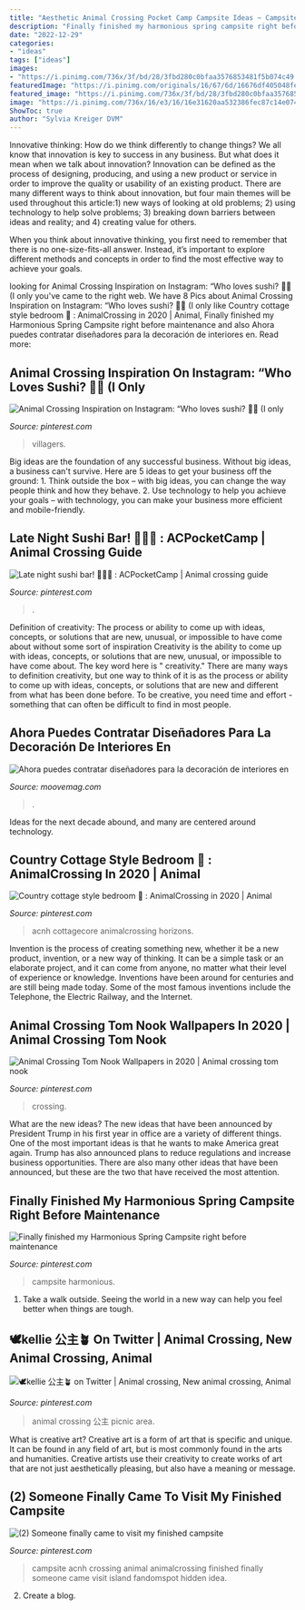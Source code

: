 ```yaml
---
title: "Aesthetic Animal Crossing Pocket Camp Campsite Ideas ~ Campsite Harmonious"
description: "Finally finished my harmonious spring campsite right before maintenance"
date: "2022-12-29"
categories:
- "ideas"
tags: ["ideas"]
images:
- "https://i.pinimg.com/736x/3f/bd/28/3fbd280c0bfaa3576853481f5b074c49.jpg"
featuredImage: "https://i.pinimg.com/originals/16/67/6d/16676df405048fef46fb430c45473a1f.jpg"
featured_image: "https://i.pinimg.com/736x/3f/bd/28/3fbd280c0bfaa3576853481f5b074c49.jpg"
image: "https://i.pinimg.com/736x/16/e3/16/16e31620aa532386fec87c14e0746c01.jpg"
ShowToc: true
author: "Sylvia Kreiger DVM"
---
```



Innovative thinking: How do we think differently to change things?
We all know that innovation is key to success in any business. But what does it mean when we talk about innovation?
Innovation can be defined as the process of designing, producing, and using a new product or service in order to improve the quality or usability of an existing product. There are many different ways to think about innovation, but four main themes will be used throughout this article:1) new ways of looking at old problems; 2) using technology to help solve problems; 3) breaking down barriers between ideas and reality; and 4) creating value for others. 

When you think about innovative thinking, you first need to remember that there is no one-size-fits-all answer. Instead, it’s important to explore different methods and concepts in order to find the most effective way to achieve your goals.

	

		
looking for Animal Crossing Inspiration on Instagram: “Who loves sushi? 🍙🍣 (I only you've came to the right web. We have 8 Pics about Animal Crossing Inspiration on Instagram: “Who loves sushi? 🍙🍣 (I only like Country cottage style bedroom 💚 : AnimalCrossing in 2020 | Animal, Finally finished my Harmonious Spring Campsite right before maintenance and also Ahora puedes contratar diseñadores para la decoración de interiores en. Read more:
		
    
## Animal Crossing Inspiration On Instagram: “Who Loves Sushi? 🍙🍣 (I Only

<img loading=lazy src="https://i.pinimg.com/originals/09/3b/d7/093bd7c9d7c3cc1372fc4dac1d6a9255.jpg" onerror="this.onerror=null;this.src='https://tse4.mm.bing.net/th?id=OIP.u1gyVL_aKm_dSrlmNYu_iAHaEK&amp;pid=15.1';" alt="Animal Crossing Inspiration on Instagram: “Who loves sushi? 🍙🍣 (I only">

_Source: pinterest.com_

>villagers. 

	

Big ideas are the foundation of any successful business. Without big ideas, a business can't survive. Here are 5 ideas to get your business off the ground: 1. Think outside the box – with big ideas, you can change the way people think and how they behave. 2. Use technology to help you achieve your goals – with technology, you can make your business more efficient and mobile-friendly. 
    
## Late Night Sushi Bar! 🥢🍱🍣 : ACPocketCamp | Animal Crossing Guide

<img loading=lazy src="https://i.pinimg.com/736x/c8/d9/30/c8d9303e98082b1ed35f62f0a2b76cea.jpg" onerror="this.onerror=null;this.src='https://tse1.mm.bing.net/th?id=OIP.-bq-sFX7ITsX3sRqs3RTqgHaHB&amp;pid=15.1';" alt="Late night sushi bar! 🥢🍱🍣 : ACPocketCamp | Animal crossing guide">

_Source: pinterest.com_

>. 

	

Definition of creativity: The process or ability to come up with ideas, concepts, or solutions that are new, unusual, or impossible to have come about without some sort of inspiration
Creativity is the ability to come up with ideas, concepts, or solutions that are new, unusual, or impossible to have come about. The key word here is " creativity." There are many ways to definition creativity, but one way to think of it is as the process or ability to come up with ideas, concepts, or solutions that are new and different from what has been done before. To be creative, you need time and effort - something that can often be difficult to find in most people.

    
## Ahora Puedes Contratar Diseñadores Para La Decoración De Interiores En

<img loading=lazy src="https://moovemag.com/wp-content/uploads/2020/05/545655266.jpg" onerror="this.onerror=null;this.src='https://tse3.mm.bing.net/th?id=OIP.mMNDhjHitq9W1yeLK0h9BgHaEK&amp;pid=15.1';" alt="Ahora puedes contratar diseñadores para la decoración de interiores en">

_Source: moovemag.com_

>. 

	

Ideas for the next decade abound, and many are centered around technology.

    
## Country Cottage Style Bedroom 💚 : AnimalCrossing In 2020 | Animal

<img loading=lazy src="https://i.pinimg.com/736x/16/e3/16/16e31620aa532386fec87c14e0746c01.jpg" onerror="this.onerror=null;this.src='https://tse1.mm.bing.net/th?id=OIP.j_htMhWoZavQrskY6sONnAHaE4&amp;pid=15.1';" alt="Country cottage style bedroom 💚 : AnimalCrossing in 2020 | Animal">

_Source: pinterest.com_

>acnh cottagecore animalcrossing horizons. 

	

Invention is the process of creating something new, whether it be a new product, invention, or a new way of thinking. It can be a simple task or an elaborate project, and it can come from anyone, no matter what their level of experience or knowledge. Inventions have been around for centuries and are still being made today. Some of the most famous inventions include the Telephone, the Electric Railway, and the Internet.

    
## Animal Crossing Tom Nook Wallpapers In 2020 | Animal Crossing Tom Nook

<img loading=lazy src="https://i.pinimg.com/originals/16/67/6d/16676df405048fef46fb430c45473a1f.jpg" onerror="this.onerror=null;this.src='https://tse4.mm.bing.net/th?id=OIP.-8KGbBTFYyVp0TzuhYS7AwHaQC&amp;pid=15.1';" alt="Animal Crossing Tom Nook Wallpapers in 2020 | Animal crossing tom nook">

_Source: pinterest.com_

>crossing. 

	

What are the new ideas?
The new ideas that have been announced by President Trump in his first year in office are a variety of different things. One of the most important ideas is that he wants to make America great again. Trump has also announced plans to reduce regulations and increase business opportunities. There are also many other ideas that have been announced, but these are the two that have received the most attention.

    
## Finally Finished My Harmonious Spring Campsite Right Before Maintenance

<img loading=lazy src="https://i.pinimg.com/736x/3f/bd/28/3fbd280c0bfaa3576853481f5b074c49.jpg" onerror="this.onerror=null;this.src='https://tse3.mm.bing.net/th?id=OIP.hKXSmdTBLs-IS0XH2lHp4QHaLH&amp;pid=15.1';" alt="Finally finished my Harmonious Spring Campsite right before maintenance">

_Source: pinterest.com_

>campsite harmonious. 

	

1. Take a walk outside. Seeing the world in a new way can help you feel better when things are tough.

    
## 🕊kellie 公主🪴 On Twitter | Animal Crossing, New Animal Crossing, Animal

<img loading=lazy src="https://i.pinimg.com/736x/95/ec/92/95ec92ab16faffaa3495daa7a6eb7723.jpg" onerror="this.onerror=null;this.src='https://tse1.mm.bing.net/th?id=OIP.T3J_mMWrOo2tLMUQLEGDuAHaER&amp;pid=15.1';" alt="🕊kellie 公主🪴 on Twitter | Animal crossing, New animal crossing, Animal">

_Source: pinterest.com_

>animal crossing 公主 picnic area. 

	

What is creative art?
Creative art is a form of art that is specific and unique. It can be found in any field of art, but is most commonly found in the arts and humanities. Creative artists use their creativity to create works of art that are not just aesthetically pleasing, but also have a meaning or message.

    
## (2) Someone Finally Came To Visit My Finished Campsite

<img loading=lazy src="https://i.pinimg.com/originals/38/40/0f/38400f4120244f8364844b3abcb3080f.png" onerror="this.onerror=null;this.src='https://tse1.mm.bing.net/th?id=OIP.0Dq2WnEzv5dP1z0dyLnhGAHaEK&amp;pid=15.1';" alt="(2) Someone finally came to visit my finished campsite">

_Source: pinterest.com_

>campsite acnh crossing animal animalcrossing finished finally someone came visit island fandomspot hidden idea. 

	

2. Create a blog.

